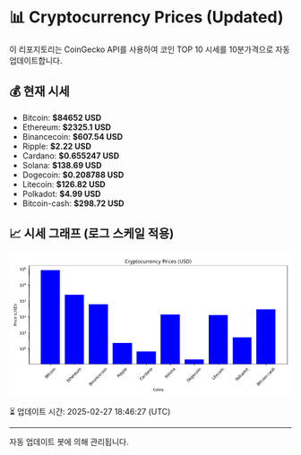 
# 📊 Cryptocurrency Prices (Updated)

이 리포지토리는 CoinGecko API를 사용하여 코인 TOP 10 시세를 10분가격으로 자동 업데이트합니다.

## 💰 현재 시세
- Bitcoin: **$84652 USD**
- Ethereum: **$2325.1 USD**
- Binancecoin: **$607.54 USD**
- Ripple: **$2.22 USD**
- Cardano: **$0.655247 USD**
- Solana: **$138.69 USD**
- Dogecoin: **$0.208788 USD**
- Litecoin: **$126.82 USD**
- Polkadot: **$4.99 USD**
- Bitcoin-cash: **$298.72 USD**

## 📈 시세 그래프 (로그 스케일 적용)
![Crypto Prices](crypto_prices.png)

⏳ 업데이트 시간: 2025-02-27 18:46:27 (UTC)

---
자동 업데이트 봇에 의해 관리됩니다.

